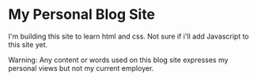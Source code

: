 <H1>My Personal Blog Site</H1>

<p>
I'm building this site to learn html and css. Not sure if i'll add Javascript to this site yet.
</p>



<footer>
Warning:
Any content or words used on this blog site expresses my personal views but not my current employer.
</footer>
